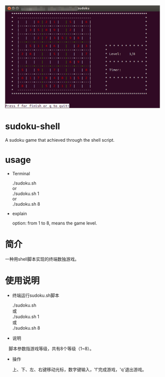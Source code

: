 ![](https://github.com/yqwung/sudoku-shell/raw/master/other/sudoku.png)  
# sudoku-shell
A sudoku game that achieved through the shell script.
# usage
* Terminal

    ./sudoku.sh <br>
    or <br>
    ./sudoku.sh 1 <br>
    or <br>
    ./sudoku.sh 8 <br>
* explain

    option: from 1 to 8, means the game level.
# 简介   
一种用shell脚本实现的终端数独游戏。
# 使用说明
* 终端运行sudoku.sh脚本

    ./sudoku.sh <br>
    或 <br>
    ./sudoku.sh 1 <br>
    或 <br>
    ./sudoku.sh 8 <br>
    
* 说明

    脚本参数指游戏等级，共有8个等级（1~8）。
* 操作

    上、下、左、右键移动光标，数字键输入，'f'完成游戏，'q'退出游戏。
